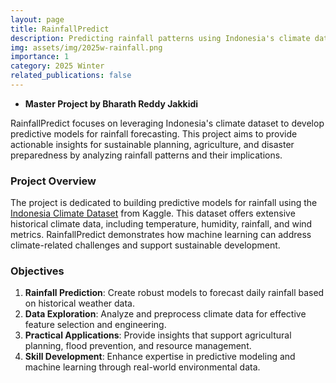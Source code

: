 ```yaml
---
layout: page
title: RainfallPredict
description: Predicting rainfall patterns using Indonesia's climate data for sustainable solutions.
img: assets/img/2025w-rainfall.png
importance: 1
category: 2025 Winter
related_publications: false
---
```


- **Master Project by Bharath Reddy Jakkidi**

RainfallPredict focuses on leveraging Indonesia's climate dataset to develop predictive models for rainfall forecasting. This project aims to provide actionable insights for sustainable planning, agriculture, and disaster preparedness by analyzing rainfall patterns and their implications.

### Project Overview

The project is dedicated to building predictive models for rainfall using the [Indonesia Climate Dataset](https://www.kaggle.com/datasets/greegtitan/indonesia-climate/data) from Kaggle. This dataset offers extensive historical climate data, including temperature, humidity, rainfall, and wind metrics. RainfallPredict demonstrates how machine learning can address climate-related challenges and support sustainable development.

### Objectives

1. **Rainfall Prediction**: Create robust models to forecast daily rainfall based on historical weather data.
2. **Data Exploration**: Analyze and preprocess climate data for effective feature selection and engineering.
3. **Practical Applications**: Provide insights that support agricultural planning, flood prevention, and resource management.
4. **Skill Development**: Enhance expertise in predictive modeling and machine learning through real-world environmental data.
